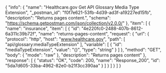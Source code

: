 {
  "info": {
    "name": "Healthcare.gov Get API Glossary Media Type Extension",
    "_postman_id": "f0f7e621-53fb-4d39-ad3f-a19227ed15fb",
    "description": "Returns pages content.",
    "schema": "https://schema.getpostman.com/json/collection/v2.0.0/"
  },
  "item": [
    {
      "name": "insurance",
      "item": [
        {
          "id": "4e220fc0-2488-407b-8612-6a311c39b72f",
          "name": "returns-pages-content",
          "request": {
            "url": {
              "protocol": "http",
              "host": "www.healthcare.gov",
              "path": [
                "api/glossary:mediaTypeExtension"
              ],
              "variable": [
                {
                  "id": "mediaTypeExtension",
                  "value": "{}",
                  "type": "string"
                }
              ]
            },
            "method": "GET",
            "body": {
              "mode": "raw"
            },
            "description": "Returns pages content"
          },
          "response": [
            {
              "status": "OK",
              "code": 200,
              "name": "Response_200",
              "id": "5da7d605-33ba-4962-82e0-b21f3cc390aa"
            }
          ]
        }
      ]
    }
  ]
}